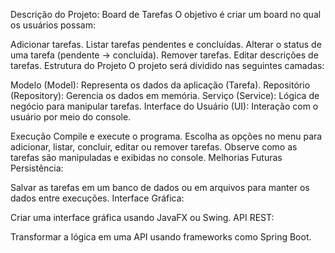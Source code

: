 Descrição do Projeto: Board de Tarefas
O objetivo é criar um board no qual os usuários possam:

Adicionar tarefas.
Listar tarefas pendentes e concluídas.
Alterar o status de uma tarefa (pendente -> concluída).
Remover tarefas.
Editar descrições de tarefas.
Estrutura do Projeto
O projeto será dividido nas seguintes camadas:

Modelo (Model): Representa os dados da aplicação (Tarefa).
Repositório (Repository): Gerencia os dados em memória.
Serviço (Service): Lógica de negócio para manipular tarefas.
Interface do Usuário (UI): Interação com o usuário por meio do console.


Execução
Compile e execute o programa.
Escolha as opções no menu para adicionar, listar, concluir, editar ou remover tarefas.
Observe como as tarefas são manipuladas e exibidas no console.
Melhorias Futuras
Persistência:

Salvar as tarefas em um banco de dados ou em arquivos para manter os dados entre execuções.
Interface Gráfica:

Criar uma interface gráfica usando JavaFX ou Swing.
API REST:

Transformar a lógica em uma API usando frameworks como Spring Boot.
